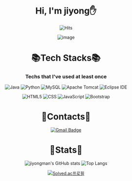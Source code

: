 <div align="center">

# Hi, I'm jiyong:hand:

![Hits](https://hits.seeyoufarm.com/api/count/incr/badge.svg?url=https%3A%2F%2Fgithub.com%2Fjiyongman&count_bg=%23D8582C&title_bg=%23555555&icon=&icon_color=%23E7E7E7&title=hits&edge_flat=false)

![image](https://user-images.githubusercontent.com/87258054/184135877-ad286e6b-079d-4ccd-aee1-b5be65c12072.png)

# :books:Tech Stacks:books:
### Techs that I've used at least once

![Java](https://img.shields.io/badge/Java-007396.svg?&style=flat-square&logo=Java&logoColor=white)
![Python](https://img.shields.io/badge/Python-3776AB.svg?&style=flat-square&logo=Python&logoColor=white)
![MySQL](https://img.shields.io/badge/MySQL-4479A1.svg?&style=flat-squaree&logo=MySQL&logoColor=white)
![Apache Tomcat](https://img.shields.io/badge/apache%20tomcat-F8DC75?style=flat-square&logo=apachetomcat&logoColor=white)
![Eclipse IDE](https://img.shields.io/badge/Eclipse%20IDE-2C2255.svg?&style=flat-square&logo=Eclipse%20IDE&logoColor=white)

![HTML5](https://img.shields.io/badge/HTML-E34F26.svg?&style=flat-square&logo=HTML5&logoColor=white)
![CSS](https://img.shields.io/badge/CSS-1572B6.svg?&style=flat-square&logo=CSS3&logoColor=white)
![JavaScript](https://img.shields.io/badge/JavaScript-F7DF1E.svg?&style=flat-square&logo=JavaScript&logoColor=white)
![Bootstrap](https://img.shields.io/badge/bootstrap-7952B3?style=flat-square&logo=bootstrap&logoColor=white)

# :e-mail:Contacts:e-mail:
[![Gmail Badge](https://img.shields.io/badge/Gmail-d14836?style=flat-square&logo=Gmail&logoColor=white&link=mailto:wldyd5689@gmail.com)](mailto:wldyd5689@gmail.com)

# :pushpin:Stats:pushpin:

![jiyongman's GitHub stats](https://github-readme-stats.vercel.app/api?username=jiyongman&show_icons=true&theme=codeSTACKr)
![Top Langs](https://github-readme-stats.vercel.app/api/top-langs/?username=jiyongman&layout=compact&theme=codeSTACKr)

[![Solved.ac프로필](http://mazassumnida.wtf/api/v2/generate_badge?boj=jiyong)](https://solved.ac/jiyong)

</div>
